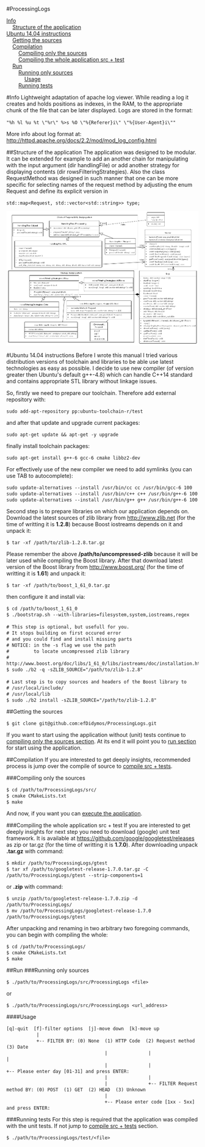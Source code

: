 #ProcessingLogs

[Info](#info)<br />
&nbsp;&nbsp;&nbsp;&nbsp;[Structure of the application](#structure-of-the-application)<br />
[Ubuntu 14.04 instructions](#ubuntu-1404-instructions)<br />
&nbsp;&nbsp;&nbsp;&nbsp;[Getting the sources](#getting-the-sources)<br />
&nbsp;&nbsp;&nbsp;&nbsp;[Compilation](#compilation)<br />
&nbsp;&nbsp;&nbsp;&nbsp;&nbsp;&nbsp;&nbsp;&nbsp;[Compiling only the sources](#compiling-only-the-sources)<br />
&nbsp;&nbsp;&nbsp;&nbsp;&nbsp;&nbsp;&nbsp;&nbsp;[Compiling the whole application src + test](#compiling-the-whole-application-src--test)<br />
&nbsp;&nbsp;&nbsp;&nbsp;[Run](#run)<br />
&nbsp;&nbsp;&nbsp;&nbsp;&nbsp;&nbsp;&nbsp;&nbsp;[Running only sources](#running-only-sources)<br />
&nbsp;&nbsp;&nbsp;&nbsp;&nbsp;&nbsp;&nbsp;&nbsp;&nbsp;&nbsp;&nbsp;&nbsp;[Usage](#usage)<br />
&nbsp;&nbsp;&nbsp;&nbsp;&nbsp;&nbsp;&nbsp;&nbsp;[Running tests](#running-tests)<br />

#Info
Lightweight adaptation of apache log viewer.
While reading a log it creates and holds positions as indexes, in the RAM, to the appropriate chunk of the file that can be later displayed.
Logs are stored in the format:

`
"%h %l %u %t \"%r\" %>s %O \"%{Referer}i\" \"%{User-Agent}i\""
`

More info about log format at: http://httpd.apache.org/docs/2.2/mod/mod_log_config.html

##Structure of the application
The application was designed to be modular. It can be extended for example to add an another chain for manipulating with the input argument (dir handlingFile) or add another strategy for displaying contents (dir rowsFilteringStrategies). Also the class RequestMethod was designed in such manner that one can be more specific for selecting names of the request method by adjusting the enum Request and define its explicit version in 
```
std::map<Request, std::vector<std::string>> type;
```
![alt tag](https://raw.githubusercontent.com/efDidymos/ProcessingLogs/master/Diagram-ProcessingLogs.png)

#Ubuntu 14.04 instructions
Before I wrote this manual I tried various distribution versions of toolchain and libraries to be able use latest technologies as easy as possible.
I decide to use new compiler (of version greater then Ubuntu's default g++-4.8) which can handle C++14 standard and contains appropriate STL library without linkage issues.

So, firstly we need to prepare our toolchain.
Therefore add external repository with:
```
sudo add-apt-repository pp:ubuntu-toolchain-r/test
```
and after that update and upgrade current packages:
```
sudo apt-get update && apt-get -y upgrade
```
finally install toolchain packages:
```
sudo apt-get install g++-6 gcc-6 cmake libbz2-dev
```
For effectively use of the new compiler we need to add symlinks (you can use TAB to autocomplete):
```
sudo update-alternatives --install /usr/bin/cc cc /usr/bin/gcc-6 100
sudo update-alternatives --install /usr/bin/c++ c++ /usr/bin/g++-6 100
sudo update-alternatives --install /usr/bin/g++ g++ /usr/bin/g++-6 100
```
Second step is to prepare libraries on which our application depends on.
Download the latest sources of zlib library from http://www.zlib.net (for the time of writting it is **1.2.8**) because Boost iostreams depends on it and unpack it:
```
$ tar -xf /path/to/zlib-1.2.8.tar.gz
```
Please remember the above **/path/to/uncompressed-zlib** because it will be later used while compiling the Boost library.
After that download latest version of the Boost library from http://www.boost.org/ (for the time of writting it is **1.61**) and unpack it:
```
$ tar -xf /path/to/boost_1_61_0.tar.gz
```
then configure it and install via:
```
$ cd /path/to/boost_1_61_0
$ ./bootstrap.sh --with-libraries=filesystem,system,iostreams,regex

# This step is optional, but usefull for you. 
# It stops building on first occured error 
# and you could find and install missing parts
# NOTICE: in the -s flag we use the path 
#         to locate uncompressed zlib library
# http://www.boost.org/doc/libs/1_61_0/libs/iostreams/doc/installation.html
$ sudo ./b2 -q -sZLIB_SOURCE="/path/to/zlib-1.2.8"

# Last step is to copy sources and headers of the Boost library to
# /usr/local/include/
# /usr/local/lib
$ sudo ./b2 install -sZLIB_SOURCE="/path/to/zlib-1.2.8"
```

##Getting the sources
```
$ git clone git@github.com:efDidymos/ProcessingLogs.git
```
If you want to start using the application without (unit) tests continue to [compiling only the sources section](#compiling-only-the-sources). At its end it will point you to [run section](#running-only-sources) for start using the application.

##Compilation
If you are interested to get deeply insights, recommended process is jump over the compile of source to [compile src + tests](#compiling-the-whole-application-src-+-test).

###Compiling only the sources
```
$ cd /path/to/ProcessingLogs/src/
$ cmake CMakeLists.txt
$ make
```
And now, if you want you can [execute the application](#running-only-sources).

###Compiling the whole application src + test
If you are interested to get deeply insights for next step you need to download (google) unit test framework. It is available at https://github.com/google/googletest/releases as zip or tar.gz (for the time of writting it is **1.7.0**). After downloading unpack **.tar.gz** with command:
```
$ mkdir /path/to/ProcessingLogs/gtest
$ tar xf /path/to/googletest-release-1.7.0.tar.gz -C /path/to/ProcessingLogs/gtest --strip-components=1
```
or **.zip** with command:
```
$ unzip /path/to/googletest-release-1.7.0.zip -d /path/to/ProcessingLogs/
$ mv /path/to/ProcessingLogs/googletest-release-1.7.0 /path/to/ProcessingLogs/gtest
```
After unpacking and renaming in two arbitrary two foregoing commands, you can begin with compiling the whole:
```
$ cd /path/to/ProcessingLogs/
$ cmake CMakeLists.txt
$ make
```

##Run
###Running only sources
```
$ ./path/to/ProcessingLogs/src/ProcessingLogs <file>
```
or
```
$ ./path/to/ProcessingLogs/src/ProcessingLogs <url_address>
```
####Usage
```
[q]-quit  [f]-filter options  [j]-move down  [k]-move up
           |
           +-- FILTER BY: (0) None  (1) HTTP Code  (2) Request method  (3) Date
                                    |               |                   |
                                    |               |                   +-- Please enter day [01-31] and press ENTER:
                                    |               |
                                    |               +-- FILTER Request method BY: (0) POST  (1) GET  (2) HEAD  (3) Unknown
                                    |
                                    +-- Please enter code [1xx - 5xx] and press ENTER:
```
###Running tests
For this step is required that the application was compiled with the unit tests. If not jump to [compile src + tests](#compiling-the-whole-application-src--test) section.
```
$ ./path/to/ProcessingLogs/test/<file>
```
